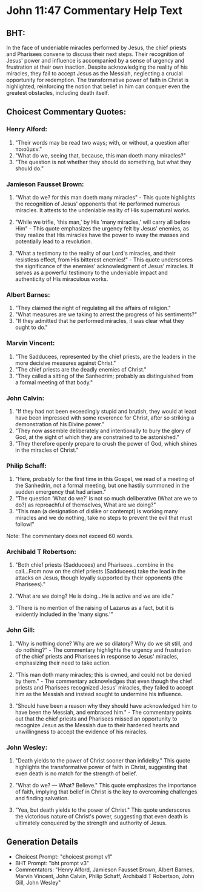 # John 11:47 Commentary Help Text

## BHT:
In the face of undeniable miracles performed by Jesus, the chief priests and Pharisees convene to discuss their next steps. Their recognition of Jesus' power and influence is accompanied by a sense of urgency and frustration at their own inaction. Despite acknowledging the reality of his miracles, they fail to accept Jesus as the Messiah, neglecting a crucial opportunity for redemption. The transformative power of faith in Christ is highlighted, reinforcing the notion that belief in him can conquer even the greatest obstacles, including death itself.

## Choicest Commentary Quotes:
### Henry Alford:
1. "Their words may be read two ways; with, or without, a question after ποιοῦμεν." 
2. "What do we, seeing that, because, this man doeth many miracles?"
3. "The question is not whether they should do something, but what they should do."

### Jamieson Fausset Brown:
1. "What do we? for this man doeth many miracles" - This quote highlights the recognition of Jesus' opponents that He performed numerous miracles. It attests to the undeniable reality of His supernatural works.

2. "While we trifle, 'this man,' by His 'many miracles,' will carry all before Him" - This quote emphasizes the urgency felt by Jesus' enemies, as they realize that His miracles have the power to sway the masses and potentially lead to a revolution.

3. "What a testimony to the reality of our Lord's miracles, and their resistless effect, from His bitterest enemies!" - This quote underscores the significance of the enemies' acknowledgment of Jesus' miracles. It serves as a powerful testimony to the undeniable impact and authenticity of His miraculous works.

### Albert Barnes:
1. "They claimed the right of regulating all the affairs of religion."
2. "What measures are we taking to arrest the progress of his sentiments?"
3. "If they admitted that he performed miracles, it was clear what they ought to do."

### Marvin Vincent:
1. "The Sadducees, represented by the chief priests, are the leaders in the more decisive measures against Christ." 
2. "The chief priests are the deadly enemies of Christ." 
3. "They called a sitting of the Sanhedrim; probably as distinguished from a formal meeting of that body."

### John Calvin:
1. "If they had not been exceedingly stupid and brutish, they would at least have been impressed with some reverence for Christ, after so striking a demonstration of his Divine power."
2. "They now assemble deliberately and intentionally to bury the glory of God, at the sight of which they are constrained to be astonished."
3. "They therefore openly prepare to crush the power of God, which shines in the miracles of Christ."

### Philip Schaff:
1. "Here, probably for the first time in this Gospel, we read of a meeting of the Sanhedrin, not a formal meeting, but one hastily summoned in the sudden emergency that had arisen."
2. "The question ‘What do we?’ is not so much deliberative (What are we to do?) as reproachful of themselves, What are we doing?"
3. "This man (a designation of dislike or contempt) is working many miracles and we do nothing, take no steps to prevent the evil that must follow!"

Note: The commentary does not exceed 60 words.

### Archibald T Robertson:
1. "Both chief priests (Sadducees) and Pharisees...combine in the call...From now on the chief priests (Sadducees) take the lead in the attacks on Jesus, though loyally supported by their opponents (the Pharisees)." 

2. "What are we doing? He is doing...He is active and we are idle." 

3. "There is no mention of the raising of Lazarus as a fact, but it is evidently included in the 'many signs.'"

### John Gill:
1. "Why is nothing done? Why are we so dilatory? Why do we sit still, and do nothing?" - The commentary highlights the urgency and frustration of the chief priests and Pharisees in response to Jesus' miracles, emphasizing their need to take action.

2. "This man doth many miracles; this is owned, and could not be denied by them." - The commentary acknowledges that even though the chief priests and Pharisees recognized Jesus' miracles, they failed to accept him as the Messiah and instead sought to undermine his influence.

3. "Should have been a reason why they should have acknowledged him to have been the Messiah, and embraced him." - The commentary points out that the chief priests and Pharisees missed an opportunity to recognize Jesus as the Messiah due to their hardened hearts and unwillingness to accept the evidence of his miracles.

### John Wesley:
1. "Death yields to the power of Christ sooner than infidelity." This quote highlights the transformative power of faith in Christ, suggesting that even death is no match for the strength of belief.

2. "What do we? — What? Believe." This quote emphasizes the importance of faith, implying that belief in Christ is the key to overcoming challenges and finding salvation.

3. "Yea, but death yields to the power of Christ." This quote underscores the victorious nature of Christ's power, suggesting that even death is ultimately conquered by the strength and authority of Jesus.


## Generation Details
- Choicest Prompt: "choicest prompt v1"
- BHT Prompt: "bht prompt v3"
- Commentators: "Henry Alford, Jamieson Fausset Brown, Albert Barnes, Marvin Vincent, John Calvin, Philip Schaff, Archibald T Robertson, John Gill, John Wesley"
